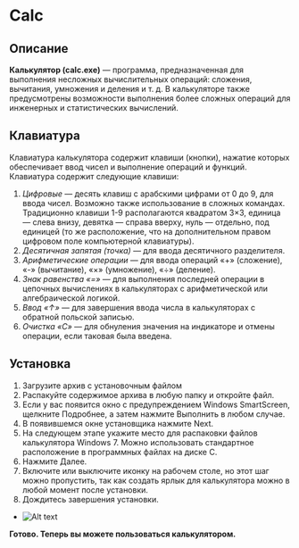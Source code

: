 **Calc** 
==========
**Описание**
----------------
**Калькулятор (calc.exe)** — программа, предназначенная для выполнения несложных вычислительных операций: сложения, вычитания, умножения и деления и т. д. В калькуляторе также предусмотрены возможности выполнения более сложных операций для инженерных и статистических вычислений.

**Клавиатура**
----------------
Клавиатура калькулятора содержит клавиши (кнопки), нажатие которых обеспечивает ввод чисел и выполнение операций и функций. Клавиатура содержит следующие клавиши:
1. *Цифровые* — десять клавиш с арабскими цифрами от 0 до 9, для ввода чисел. Возможно также использование в сложных командах. Традиционно клавиши 1-9 располагаются квадратом 3×3, единица — слева внизу, девятка — справа вверху, нуль — отдельно, под единицей (то же расположение, что на дополнительном правом цифровом поле компьютерной клавиатуры).
2. *Десятичная запятая (точка)* — для ввода десятичного разделителя.
3. *Арифметические операции* — для ввода операций «+» (сложение), «-» (вычитание), «×» (умножение), «÷» (деление).
4. *Знак равенства «=»* — для выполнения последней операции в цепочных вычислениях в калькуляторах с арифметической или алгебраической логикой.
5. *Ввод «↑»* — для завершения ввода числа в калькуляторах с обратной польской записью.
6. *Очистка «C»* — для обнуления значения на индикаторе и отмены операции, если таковая была введена.

 **Установка** 
 --------------- 
 1. Загрузите архив с установочным файлом 
 2. Распакуйте содержимое архива в любую папку и откройте файл.
 3. Если у вас появится окно с предупреждением Windows SmartScreen, щелкните Подробнее, а затем нажмите Выполнить в любом случае.
 4. В появившемся окне установщика нажмите Next.
 5. На следующем этапе укажите место для распаковки файлов калькулятора Windows 7. Можно использовать стандартное расположение в программных файлах на диске С.
 6. Нажмите Далее.
 7. Включите или выключите иконку на рабочем столе, но этот шаг можно пропустить, так как создать ярлык для калькулятора можно в любой момент после установки.
 8. Дождитесь завершения установки.
 
* ![Alt text](https://sun9-23.userapi.com/impg/k3zZ6Gc57teS0HJwk2lJUSZMEqSo02dtOUKqSQ/TYNVVfsvx68.jpg?size=343x461&quality=96&sign=0920ed808dacf7a7ab47701eb78f4c6c&type=album)
 
 
 **Готово. Теперь вы можете пользоваться калькулятором.**
